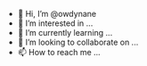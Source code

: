 - 👋 Hi, I’m @owdynane
- 👀 I’m interested in ...
- 🌱 I’m currently learning ...
- 💞️ I’m looking to collaborate on ...
- 📫 How to reach me ...

<!---
owdynane/owdynane is a ✨ special ✨ repository because its `README.md` (this file) appears on your GitHub profile.
You can click the Preview link to take a look at your changes.
--->
